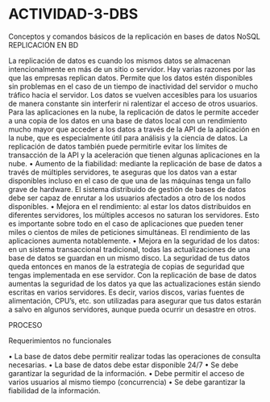 # ACTIVIDAD-3-DBS
Conceptos y comandos básicos de la replicación en bases de datos NoSQL
REPLICACION EN BD

La replicación de datos es cuando los mismos datos se almacenan intencionalmente en más de un sitio o servidor. Hay varias razones por las que las empresas replican datos. Permite que los datos estén disponibles sin problemas en el caso de un tiempo de inactividad del servidor o mucho tráfico hacia el servidor. Los datos se vuelven accesibles para los usuarios de manera constante sin interferir ni ralentizar el acceso de otros usuarios. Para las aplicaciones en la nube, la replicación de datos le permite acceder a una copia de los datos en una base de datos local con un rendimiento mucho mayor que acceder a los datos a través de la API de la aplicación en la nube, que es especialmente útil para análisis y la ciencia de datos. La replicación de datos también puede permitirle evitar los límites de transacción de la API y la aceleración que tienen algunas aplicaciones en la nube.
•	Aumento de la fiabilidad: mediante la replicación de base de datos a través de múltiples servidores, te aseguras que los datos van a estar disponibles incluso en el caso de que una de las máquinas tenga un fallo grave de hardware. El sistema distribuido de gestión de bases de datos debe ser capaz de enrutar a los usuarios afectados a otro de los nodos disponibles.
•	Mejora en el rendimiento: al estar los datos distribuidos en diferentes servidores, los múltiples accesos no saturan los servidores. Esto es importante sobre todo en el caso de aplicaciones que pueden tener miles o cientos de miles de peticiones simultáneas. El rendimiento de las aplicaciones aumenta notablemente.
•	Mejora en la seguridad de los datos: en un sistema transaccional tradicional, todas las actualizaciones de una base de datos se guardan en un mismo disco. La seguridad de tus datos queda entonces en manos de la estrategia de copias de seguridad que tengas implementada en ese servidor. Con la replicación de base de datos aumentas la seguridad de los datos ya que las actualizaciones están siendo escritas en varios servidores. Es decir, varios discos, varias fuentes de alimentación, CPU’s, etc. son utilizadas para asegurar que tus datos estarán a salvo en algunos servidores, aunque pueda ocurrir un desastre en otros.

PROCESO

Requerimientos no funcionales

•	La base de datos debe permitir realizar todas las operaciones de consulta necesarias.
•	La base de datos debe estar disponible 24/7
•	Se debe garantizar la seguridad de la información.
•	Debe permitir el acceso de varios usuarios al mismo tiempo (concurrencia)
•	Se debe garantizar la fiabilidad de la información. 			
